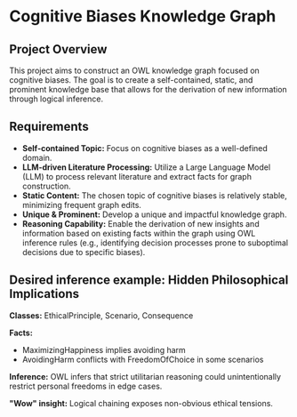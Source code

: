 # Cognitive Biases Knowledge Graph

## Project Overview

This project aims to construct an OWL knowledge graph focused on cognitive biases. The goal is to create a self-contained, static, and prominent knowledge base that allows for the derivation of new information through logical inference.

## Requirements

* **Self-contained Topic:** Focus on cognitive biases as a well-defined domain.
* **LLM-driven Literature Processing:** Utilize a Large Language Model (LLM) to process relevant literature and extract facts for graph construction.
* **Static Content:** The chosen topic of cognitive biases is relatively stable, minimizing frequent graph edits.
* **Unique & Prominent:** Develop a unique and impactful knowledge graph.
* **Reasoning Capability:** Enable the derivation of new insights and information based on existing facts within the graph using OWL inference rules (e.g., identifying decision processes prone to suboptimal decisions due to specific biases).

## Desired inference example: Hidden Philosophical Implications

**Classes:** EthicalPrinciple, Scenario, Consequence

**Facts:**
- MaximizingHappiness implies avoiding harm
- AvoidingHarm conflicts with FreedomOfChoice in some scenarios

**Inference:** OWL infers that strict utilitarian reasoning could unintentionally restrict personal freedoms in edge cases.

**"Wow" insight:** Logical chaining exposes non-obvious ethical tensions.
